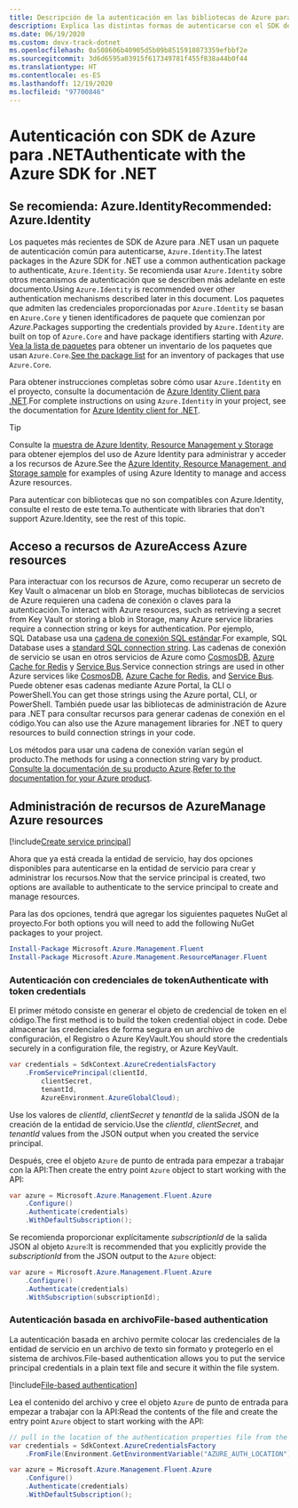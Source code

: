 ```yaml
---
title: Descripción de la autenticación en las bibliotecas de Azure para .NET
description: Explica las distintas formas de autenticarse con el SDK de Azure para .NET.
ms.date: 06/19/2020
ms.custom: devx-track-dotnet
ms.openlocfilehash: 0a508606b40905d5b09b8515910873359efbbf2e
ms.sourcegitcommit: 3d6d6595a03915f617349781f455f838a44b0f44
ms.translationtype: HT
ms.contentlocale: es-ES
ms.lasthandoff: 12/19/2020
ms.locfileid: "97700846"
---
```

# <a name="authenticate-with-the-azure-sdk-for-net"></a><span data-ttu-id="d961e-103">Autenticación con SDK de Azure para .NET</span><span class="sxs-lookup"><span data-stu-id="d961e-103">Authenticate with the Azure SDK for .NET</span></span>

## <a name="recommended-azureidentity"></a><span data-ttu-id="d961e-104">Se recomienda: Azure.Identity</span><span class="sxs-lookup"><span data-stu-id="d961e-104">Recommended: Azure.Identity</span></span>

<span data-ttu-id="d961e-105">Los paquetes más recientes de SDK de Azure para .NET usan un paquete de autenticación común para autenticarse, `Azure.Identity`.</span><span class="sxs-lookup"><span data-stu-id="d961e-105">The latest packages in the Azure SDK for .NET use a common authentication package to authenticate, `Azure.Identity`.</span></span> <span data-ttu-id="d961e-106">Se recomienda usar `Azure.Identity` sobre otros mecanismos de autenticación que se describen más adelante en este documento.</span><span class="sxs-lookup"><span data-stu-id="d961e-106">Using `Azure.Identity` is recommended over other authentication mechanisms described later in this document.</span></span> <span data-ttu-id="d961e-107">Los paquetes que admiten las credenciales proporcionadas por `Azure.Identity` se basan en `Azure.Core` y tienen identificadores de paquete que comienzan por *Azure*.</span><span class="sxs-lookup"><span data-stu-id="d961e-107">Packages supporting the credentials provided by `Azure.Identity` are built on top of `Azure.Core` and have package identifiers starting with *Azure*.</span></span> <span data-ttu-id="d961e-108">[Vea la lista de paquetes](packages.md) para obtener un inventario de los paquetes que usan `Azure.Core`.</span><span class="sxs-lookup"><span data-stu-id="d961e-108">[See the package list](packages.md) for an inventory of packages that use `Azure.Core`.</span></span>

<span data-ttu-id="d961e-109">Para obtener instrucciones completas sobre cómo usar `Azure.Identity` en el proyecto, consulte la documentación de [Azure Identity Client para .NET](/dotnet/api/overview/azure/identity-readme).</span><span class="sxs-lookup"><span data-stu-id="d961e-109">For complete instructions on using `Azure.Identity` in your project, see the documentation for [Azure Identity client for .NET](/dotnet/api/overview/azure/identity-readme).</span></span>

> [!TIP]
> <span data-ttu-id="d961e-110">Consulte la [muestra de Azure Identity, Resource Management y Storage](/samples/dotnet/samples/azure-identity-resource-management-storage/) para obtener ejemplos del uso de Azure Identity para administrar y acceder a los recursos de Azure.</span><span class="sxs-lookup"><span data-stu-id="d961e-110">See the [Azure Identity, Resource Management, and Storage sample](/samples/dotnet/samples/azure-identity-resource-management-storage/) for examples of using Azure Identity to manage and access Azure resources.</span></span>

<span data-ttu-id="d961e-111">Para autenticar con bibliotecas que no son compatibles con Azure.Identity, consulte el resto de este tema.</span><span class="sxs-lookup"><span data-stu-id="d961e-111">To authenticate with libraries that don't support Azure.Identity, see the rest of this topic.</span></span>

## <a name="access-azure-resources"></a><span data-ttu-id="d961e-112">Acceso a recursos de Azure</span><span class="sxs-lookup"><span data-stu-id="d961e-112">Access Azure resources</span></span>

<span data-ttu-id="d961e-113">Para interactuar con los recursos de Azure, como recuperar un secreto de Key Vault o almacenar un blob en Storage, muchas bibliotecas de servicios de Azure requieren una cadena de conexión o claves para la autenticación.</span><span class="sxs-lookup"><span data-stu-id="d961e-113">To interact with Azure resources, such as retrieving a secret from Key Vault or storing a blob in Storage, many Azure service libraries require a connection string or keys for authentication.</span></span> <span data-ttu-id="d961e-114">Por ejemplo, SQL Database usa una [cadena de conexión SQL estándar](/azure/azure-sql/database/connect-query-dotnet-core).</span><span class="sxs-lookup"><span data-stu-id="d961e-114">For example, SQL Database uses a [standard SQL connection string](/azure/azure-sql/database/connect-query-dotnet-core).</span></span> <span data-ttu-id="d961e-115">Las cadenas de conexión de servicio se usan en otros servicios de Azure como [CosmosDB](/azure/cosmos-db/), [Azure Cache for Redis](/azure/azure-cache-for-redis/cache-dotnet-how-to-use-azure-redis-cache) y [Service Bus](/azure/service-bus-messaging/service-bus-dotnet-get-started-with-queues).</span><span class="sxs-lookup"><span data-stu-id="d961e-115">Service connection strings are used in other Azure services like [CosmosDB](/azure/cosmos-db/), [Azure Cache for Redis](/azure/azure-cache-for-redis/cache-dotnet-how-to-use-azure-redis-cache), and [Service Bus](/azure/service-bus-messaging/service-bus-dotnet-get-started-with-queues).</span></span> <span data-ttu-id="d961e-116">Puede obtener esas cadenas mediante Azure Portal, la CLI o PowerShell.</span><span class="sxs-lookup"><span data-stu-id="d961e-116">You can get those strings using the Azure portal, CLI, or PowerShell.</span></span> <span data-ttu-id="d961e-117">También puede usar las bibliotecas de administración de Azure para .NET para consultar recursos para generar cadenas de conexión en el código.</span><span class="sxs-lookup"><span data-stu-id="d961e-117">You can also use the Azure management libraries for .NET to query resources to build connection strings in your code.</span></span>

<span data-ttu-id="d961e-118">Los métodos para usar una cadena de conexión varían según el producto.</span><span class="sxs-lookup"><span data-stu-id="d961e-118">The methods for using a connection string vary by product.</span></span> <span data-ttu-id="d961e-119">[Consulte la documentación de su producto Azure](/azure/?product=featured).</span><span class="sxs-lookup"><span data-stu-id="d961e-119">[Refer to the documentation for your Azure product](/azure/?product=featured).</span></span>

## <a name="manage-azure-resources"></a><span data-ttu-id="d961e-120">Administración de recursos de Azure</span><span class="sxs-lookup"><span data-stu-id="d961e-120">Manage Azure resources</span></span>

[!include[Create service principal](includes/create-sp.md)]

<span data-ttu-id="d961e-121">Ahora que ya está creada la entidad de servicio, hay dos opciones disponibles para autenticarse en la entidad de servicio para crear y administrar los recursos.</span><span class="sxs-lookup"><span data-stu-id="d961e-121">Now that the service principal is created, two options are available to authenticate to the service principal to create and manage resources.</span></span>

<span data-ttu-id="d961e-122">Para las dos opciones, tendrá que agregar los siguientes paquetes NuGet al proyecto.</span><span class="sxs-lookup"><span data-stu-id="d961e-122">For both options you will need to add the following NuGet packages to your project.</span></span>

```powershell
Install-Package Microsoft.Azure.Management.Fluent
Install-Package Microsoft.Azure.Management.ResourceManager.Fluent
```

### <a name="authenticate-with-token-credentials"></a><span data-ttu-id="d961e-123">Autenticación con credenciales de token</span><span class="sxs-lookup"><span data-stu-id="d961e-123">Authenticate with token credentials</span></span>

<span data-ttu-id="d961e-124">El primer método consiste en generar el objeto de credencial de token en el código.</span><span class="sxs-lookup"><span data-stu-id="d961e-124">The first method is to build the token credential object in code.</span></span> <span data-ttu-id="d961e-125">Debe almacenar las credenciales de forma segura en un archivo de configuración, el Registro o Azure KeyVault.</span><span class="sxs-lookup"><span data-stu-id="d961e-125">You should store the credentials securely in a configuration file, the registry, or Azure KeyVault.</span></span>

```csharp
var credentials = SdkContext.AzureCredentialsFactory
    .FromServicePrincipal(clientId,
        clientSecret,
        tenantId,
        AzureEnvironment.AzureGlobalCloud);
```

<span data-ttu-id="d961e-126">Use los valores de *clientId*, *clientSecret* y *tenantId* de la salida JSON de la creación de la entidad de servicio.</span><span class="sxs-lookup"><span data-stu-id="d961e-126">Use the *clientId*, *clientSecret*, and *tenantId* values from the JSON output when you created the service principal.</span></span>

<span data-ttu-id="d961e-127">Después, cree el objeto `Azure` de punto de entrada para empezar a trabajar con la API:</span><span class="sxs-lookup"><span data-stu-id="d961e-127">Then create the entry point `Azure` object to start working with the API:</span></span>

```csharp
var azure = Microsoft.Azure.Management.Fluent.Azure
    .Configure()
    .Authenticate(credentials)
    .WithDefaultSubscription();
```

<span data-ttu-id="d961e-128">Se recomienda proporcionar explícitamente *subscriptionId* de la salida JSON al objeto `Azure`:</span><span class="sxs-lookup"><span data-stu-id="d961e-128">It is recommended that you explicitly provide the *subscriptionId* from the JSON output to the `Azure` object:</span></span>

```csharp
var azure = Microsoft.Azure.Management.Fluent.Azure
    .Configure()
    .Authenticate(credentials)
    .WithSubscription(subscriptionId);
```

### <a name="file-based-authentication"></a><a name="mgmt-file"></a><span data-ttu-id="d961e-129">Autenticación basada en archivo</span><span class="sxs-lookup"><span data-stu-id="d961e-129">File-based authentication</span></span>

<span data-ttu-id="d961e-130">La autenticación basada en archivo permite colocar las credenciales de la entidad de servicio en un archivo de texto sin formato y protegerlo en el sistema de archivos.</span><span class="sxs-lookup"><span data-stu-id="d961e-130">File-based authentication allows you to put the service principal credentials in a plain text file and secure it within the file system.</span></span>

[!include[File-based authentication](includes/file-based-auth.md)]

<span data-ttu-id="d961e-131">Lea el contenido del archivo y cree el objeto `Azure` de punto de entrada para empezar a trabajar con la API:</span><span class="sxs-lookup"><span data-stu-id="d961e-131">Read the contents of the file and create the entry point `Azure` object to start working with the API:</span></span>

```csharp
// pull in the location of the authentication properties file from the environment
var credentials = SdkContext.AzureCredentialsFactory
    .FromFile(Environment.GetEnvironmentVariable("AZURE_AUTH_LOCATION"));

var azure = Microsoft.Azure.Management.Fluent.Azure
    .Configure()
    .Authenticate(credentials)
    .WithDefaultSubscription();
```
